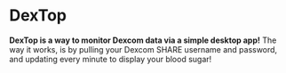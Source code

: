 # DexTop
**DexTop is a way to monitor Dexcom data via a simple desktop app!**
The way it works, is by pulling your Dexcom SHARE username and password, and updating every minute to display your blood sugar!
